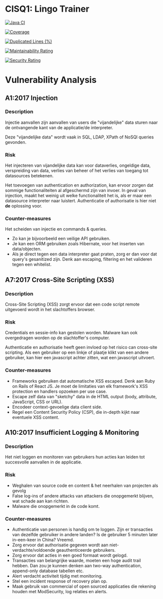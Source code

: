 # CISQ1: Lingo Trainer

[![Java CI](https://github.com/fons-000/cisq1-lingo/actions/workflows/build.yml/badge.svg)](https://github.com/fons-000/cisq1-lingo/actions/workflows/build.yml)

[![Coverage](https://sonarcloud.io/api/project_badges/measure?project=fons-000_cisq1-lingo&metric=coverage)](https://sonarcloud.io/dashboard?id=fons-000_cisq1-lingo)

[![Duplicated Lines (%)](https://sonarcloud.io/api/project_badges/measure?project=fons-000_cisq1-lingo&metric=duplicated_lines_density)](https://sonarcloud.io/dashboard?id=fons-000_cisq1-lingo)

[![Maintainability Rating](https://sonarcloud.io/api/project_badges/measure?project=fons-000_cisq1-lingo&metric=sqale_rating)](https://sonarcloud.io/dashboard?id=fons-000_cisq1-lingo)

[![Security Rating](https://sonarcloud.io/api/project_badges/measure?project=fons-000_cisq1-lingo&metric=security_rating)](https://sonarcloud.io/dashboard?id=fons-000_cisq1-lingo)

# Vulnerability Analysis

## A1:2017 Injection

### Description
Injectie aanvallen zijn aanvallen van users die "vijandelijke" data sturen naar de ontvangende kant van de applicatie/de interpreter.

Deze "vijandelijke data" wordt vaak in SQL, LDAP, XPath of NoSQl queries gevonden.

### Risk
[comment]: <> (Assessment of risk. Discussion of authentication and authorization.)
Het injecteren van vijandelijke data kan voor dataverlies, ongeldige data, verspreiding van data,
verlies van beheer of het verlies van toegang tot datasources betekenen.

Het toevoegen van authentication en authorization, kan ervoor zorgen dat sommige functionaliteiten al afgeschermd zijn van invoer.
In geval van injection, maakt het weinig uit welke functionaliteit het is, als er maar een datasource interpreter naar luistert.
Authenticatie of authorisatie is hier niet **de** oplossing voor.

### Counter-measures
[comment]: <> (Counter measures tasks.)
Het scheiden van injectie en commands & queries.
- Zo kan je bijvoorbeeld een veilige API gebruiken. 
- Je kan
een ORM gebruiken zoals Hibernate, voor het inserten van data/objecten.
- Als je direct tegen een data interpreter gaat praten, zorg er dan voor
dat query's gesanitized zijn. Denk aan escaping, filtering en het valideren tegen een whitelist.

## A7:2017 Cross-Site Scripting (XSS)

### Description
Cross-Site Scripting (XSS) zorgt ervoor dat een code script remote
uitgevoerd wordt in het slachtoffers browser.

### Risk
[comment]: <> (Assessment of risk. Discussion of authentication and authorization.)
Credentials en sessie-info kan gestolen worden.
Malware kan ook overgedragen worden op de slachtoffer's computer.

Authenticatie en authorisatie heeft geen invloed op het risico can cross-site scripting.
Als een gebruiker op een linkje of plaatje klikt van een andere gebruiker, kan hier een javascript achter zitten,
wat een javascript uitvoert.

### Counter-measures
[comment]: <> (Counter measures tasks.)
- Frameworks gebruiken dat automatische XSS escaped.
Denk aan Ruby on Rails of React JS.
Je moet de limitaties van elk framework's XSS protection en handlers opzoeken
per use case. 
- Escape zelf data van "sketchy" data in de HTML output (body, attribute, JavaScript, CSS or URL).
- Encodeer context-gevoelige data client side.
- Regel een Content Security Policy (CSP), die in-depth kijkt naar eventuele XSS content.

## A10:2017 Insufficient Logging & Monitoring

### Description
Het niet loggen en monitoren van gebruikers hun acties kan leiden tot succesvolle aanvallen in de applicatie.

### Risk
[comment]: <> (Assessment of risk. Discussion of authentication and authorization.)
* Weghalen van source code en content & het neerhalen van projecten als gevolg
* False log-ins of andere attacks van attackers die onopgemerkt blijven, wat schade aan kan richten.
* Malware die onopgemerkt in de code komt.

### Counter-measures
[comment]: <> (Counter measures tasks.)
- Authenticatie van personen is handig om te loggen. Zijn er transacties van dezelfde gebruiker in andere landen?
  Is de gebruiker 5 minuten later in-een-keer in China? Vreemd.
- Zorg ervoor dat authorisatie gegeven wordt aan niet-verdachte/voldoende geauthenticeerde gebruikers.
- Zorg ervoor dat acties in een goed formaat wordt gelogd.
- Transacties van belangrijke waarde, moeten een hoge audit trail hebben.
  Dan zou je kunnen denken aan two-way authentication, append-only database tabellen etc.
- Alert verdacht activiteit tijdig met monitoring.
- Stel een incident response of recovery plan op.
- Maak gebruik van commercial of open sourced applicaties die rekening houden met ModSecurity, log relaties en alerts.